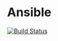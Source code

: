 # Ansible
[![Build Status](https://travis-ci.com/Rassol/Ansible_Test.svg?branch=master)](https://travis-ci.com/Rassol/Ansible_Test)